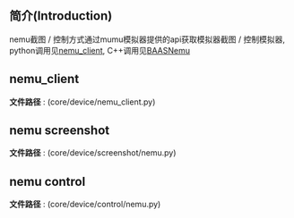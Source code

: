 ## 简介(Introduction)
nemu截图 / 控制方式通过mumu模拟器提供的api获取模拟器截图 / 控制模拟器, python调用见[nemu_client](#nemu-client), C++调用见[BAASNemu](https://github.com/pur1fying/BAAS_Cpp/blob/main/include/device/BAASNemu.h)

## nemu_client
**文件路径** : (core/device/nemu_client.py)


## nemu screenshot 
**文件路径** : (core/device/screenshot/nemu.py)

## nemu control 
**文件路径** : (core/device/control/nemu.py)
